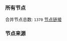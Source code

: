 ### 所有节点
合并节点总数: `1370`
[节点链接](https://raw.githubusercontent.com/rzhy1/11/master/sub/sub_merge_base64.txt)

### 节点来源
